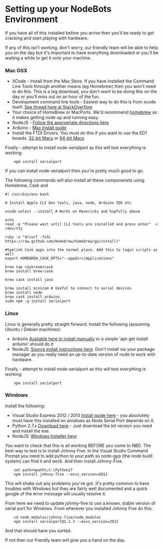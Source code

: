 # Setting up your NodeBots Environment

If you have all of this installed before you arrive then you'll be ready to get cracking and start playing with hardware.

If any of this isn't working, don't worry, our friendly team will be able to help you on the day but it's important to have everything downloaded or you'll be waiting a while to get it onto your machine.

### Mac OSX

* XCode - Install from the Mac Store. If you have installed the Command Line Tools through another means (eg Homebrew) then you won't need to do this. This is a big download, you don't want to be doing this on the day or you'll miss out on an hour of the fun.
* Development command line tools - Easiest way to do this is from xcode itself: [See thread here at StackOverflow](http://stackoverflow.com/questions/9329243/xcode-4-4-command-line-tools)
* Your choice of HomeBrew or MacPorts. We'd recommend [homebrew](http://brew.sh/) as it makes getting node up and running easy.
* NodeJS - [Follow the appropriate directions here](http://nodejs.org)
* Arduino - [Mac Install guide](http://arduino.cc/en/Guide/MacOSX)
* Install the FTDI Drivers. You must do this if you want to use the ED1 boards. [32-bit Macs](http://www.ftdichip.com/drivers/VCP/MacOSX/FTDIUSBSerialDriver_v2_2_18.dmg) or [64-bit Macs](http://www.ftdichip.com/Drivers/VCP/MacOSX/FTDIUSBSerialDriver_v2_2_18.dmg)

Finally - attempt to install node-serialport as this will test everything is working:

```
	npm install serialport
```

If you can install node-serialport then you're pretty much good to go.

The following commands will also install all these componenets using Homebrew, Cask and 

```
#! /usr/bin/env bash

# Install Apple CLI Dev tools, java, node, Arduino IDE etc

xcode-select --install # Works on Mavericks and hopfully above

echo
read -p "Please wait until CLI tools are installed and press enter"  < /dev/tty

ruby -e "$(curl -fsSL https://raw.github.com/Homebrew/homebrew/go/install)"

#Symlink Cask apps into the normal place. Add this to login scripts as well
export HOMEBREW_CASK_OPTS="--appdir=/Applications"

brew tap caskroom/cask
brew install brew-cask

brew cask install java

brew install minicom # Useful to connect to serial devices
brew install node
brew cask install arduino
sudo npm -g install serialport
```

### Linux

Linux is generally pretty straight forward. Install the following (assuming Ubuntu / Debian machines):

* Arduino [Available here to install manually](http://playground.arduino.cc/Learning/Linux) or a simple 'apt-get install arduino' should do it
* NodeJS: [Source install instructions here](http://howtonode.org/how-to-install-nodejs). Don't install via your package manager as you really need an up-to-date version of node to work with hardware.

Finally - attempt to install node-serialport as this will test everything is working:

```
	npm install serialport
```

### Windows

Install the following:

* Visual Studio Express 2012 / 2013 [Install guide here](http://www.microsoft.com/visualstudio/eng/downloads#d-express-windows-desktop) - you absolutely must have this installed on windows as Node Serial Port depends on it.
* Python 2.7.x [Download here](http://www.python.org/download/releases/2.7.5/) - Just download the bit version you need and install the exe.
* NodeJS: [Windows Installer here](http://nodejs.org/download/)

You want to check that this is all working BEFORE you come to NBD. The best way to test is to install Johnny Five. In the Visual Studio Command Prompt you need to add python to your path so node-gyp (the node build system) can find it and work. And then install Johnny-Five.

```
	set path=%path%;C:\Python27
    npm install johnny-five --msvs_version=2012
```

This will shake out any problems you've got. It's pretty common to have troubles with Windows but they are fairly well documented and a quick google of the error message will usually resolve it.

From here we need to update johnny-five to use a known, stable version of serial port for Windows. From wherever you installed Johnny Five do this:

```
	cd node_modules/johnny-five/node_modules
    npm install serialport@1.1.3 --msvs_version=2012
```

And that should have you sorted.

If not then our friendly team will give you a hand on the day.
